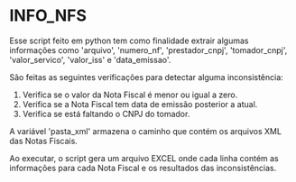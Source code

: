 # INFO_NFS

Esse script feito em python tem como finalidade extrair algumas informações como 'arquivo', 'numero_nf', 'prestador_cnpj', 'tomador_cnpj', 'valor_servico', 'valor_iss' e 'data_emissao'.

São feitas as seguintes verificações para detectar alguma inconsistência:
1. Verifica se o valor da Nota Fiscal é menor ou igual a zero.
2. Verifica se a Nota Fiscal tem data de emissão posterior a atual.
3. Verifica se está faltando o CNPJ do tomador.
   
A variável 'pasta_xml' armazena o caminho que contém os arquivos XML das Notas Fiscais.

Ao executar, o script gera um arquivo EXCEL onde cada linha contém as informações para cada Nota Fiscal e os resultados das inconsistências.
